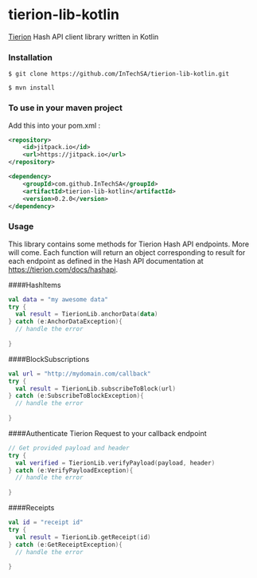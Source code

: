 # tierion-lib-kotlin

[Tierion](https://tierion.com) Hash API client library written in Kotlin

### Installation

```
$ git clone https://github.com/InTechSA/tierion-lib-kotlin.git
```

```
$ mvn install
```


### To use in your maven project

Add this into your pom.xml :

```xml
<repository>
    <id>jitpack.io</id>
    <url>https://jitpack.io</url>
</repository>
```

```xml
<dependency>
    <groupId>com.github.InTechSA</groupId>
    <artifactId>tierion-lib-kotlin</artifactId>
    <version>0.2.0</version>
</dependency>
```
### Usage

This library contains some methods for Tierion Hash API endpoints. More will come. Each function will return an object corresponding to result for each endpoint as defined in the Hash API documentation at https://tierion.com/docs/hashapi.

####HashItems

```kotlin
val data = "my awesome data"
try {
  val result = TierionLib.anchorData(data)
} catch (e:AnchorDataException){
  // handle the error
  
}

```

####BlockSubscriptions

```kotlin
val url = "http://mydomain.com/callback"
try {
  val result = TierionLib.subscribeToBlock(url)
} catch (e:SubscribeToBlockException){
  // handle the error
  
}
```

####Authenticate Tierion Request to your callback endpoint

```kotlin
// Get provided payload and header
try {
  val verified = TierionLib.verifyPayload(payload, header)
} catch (e:VerifyPayloadException){
  // handle the error
  
}
```


####Receipts

```kotlin
val id = "receipt id"
try {
  val result = TierionLib.getReceipt(id)
} catch (e:GetReceiptException){
  // handle the error
  
}
```